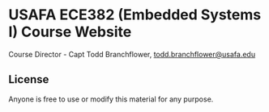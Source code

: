 # USAFA ECE382 (Embedded Systems I) Course Website

Course Director - Capt Todd Branchflower, todd.branchflower@usafa.edu

## License

Anyone is free to use or modify this material for any purpose.
